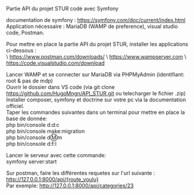Partie API du projet STUR codé avec Symfony                             
                                            
documentation de symfony : https://symfony.com/doc/current/index.html                 
Application nécessaire : MariaDB (WAMP de preference), visual studio code, Postman.                 
                       
Pour mettre en place la partie API du projet STUR, installer les applications ci-dessous :                  
\ https://www.postman.com/downloads/
\ https://www.wampserver.com
\ https://code.visualstudio.com/download
        
Lancer WAMP et se connecter sur MariaDB via PHPMyAdmin (identifiant: root & pas de mdp)             
Ouvrir le dossier dans VS code (via git clone https://github.com/HugoMngn/API_STUR.git ou telecharger le fichier .zip)        
Installer composer, symfony et doctrine sur votre pc via la documentation officiel.      
Taper les commandes suivantes dans un terminal pour mettre en place la base de donnée:     
  php bin/console d:d:c     
  php bin/console make:migration     
  php bin/console d:m:m     
  php bin/console d:f:l      
              
Lancer le serveur avec cette commande:        
  symfony server:start             
                   
Sur postman, faire les différentes requetes sur l'url suivante : http://127.0.0.1:8000/api/{route_voulu}                  
Par exemple: http://127.0.0.1:8000/api/categories/23             
